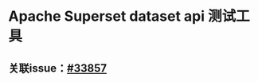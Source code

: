# Apache Superset dataset api 测试工具

## 关联issue：[#33857](https://github.com/apache/superset/issues/33828)